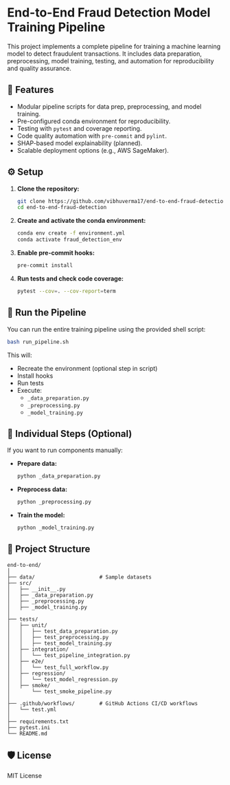 # End-to-End Fraud Detection Model Training Pipeline

This project implements a complete pipeline for training a machine learning model to detect fraudulent transactions. It includes data preparation, preprocessing, model training, testing, and automation for reproducibility and quality assurance.

## 🚀 Features

- Modular pipeline scripts for data prep, preprocessing, and model training.
- Pre-configured conda environment for reproducibility.
- Testing with `pytest` and coverage reporting.
- Code quality automation with `pre-commit` and `pylint`.
- SHAP-based model explainability (planned).
- Scalable deployment options (e.g., AWS SageMaker).

## ⚙️ Setup

1. **Clone the repository:**

   ```bash
   git clone https://github.com/vibhuverma17/end-to-end-fraud-detection.git
   cd end-to-end-fraud-detection
   ```

2. **Create and activate the conda environment:**

   ```bash
   conda env create -f environment.yml
   conda activate fraud_detection_env
   ```

3. **Enable pre-commit hooks:**

   ```bash
   pre-commit install
   ```

4. **Run tests and check code coverage:**

   ```bash
   pytest --cov=. --cov-report=term
   ```

## 🚦 Run the Pipeline

You can run the entire training pipeline using the provided shell script:

```bash
bash run_pipeline.sh
```

This will:
- Recreate the environment (optional step in script)
- Install hooks
- Run tests
- Execute:
  - `_data_preparation.py`
  - `_preprocessing.py`
  - `_model_training.py`

## 🧪 Individual Steps (Optional)

If you want to run components manually:

- **Prepare data:**

  ```bash
  python _data_preparation.py
  ```

- **Preprocess data:**

  ```bash
  python _preprocessing.py
  ```

- **Train the model:**

  ```bash
  python _model_training.py
  ```

## 📂 Project Structure

```
end-to-end/
│
├── data/                     # Sample datasets
├── src/
│   ├── __init__.py
│   ├── _data_preparation.py
│   ├── _preprocessing.py
│   ├── _model_training.py
│
├── tests/
│   ├── unit/
│   │   ├── test_data_preparation.py
│   │   ├── test_preprocessing.py
│   │   ├── test_model_training.py
│   ├── integration/
│   │   └── test_pipeline_integration.py
│   ├── e2e/
│   │   └── test_full_workflow.py
│   ├── regression/
│   │   └── test_model_regression.py
│   ├── smoke/
│       └── test_smoke_pipeline.py
│
├── .github/workflows/        # GitHub Actions CI/CD workflows
│   └── test.yml
│
├── requirements.txt
├── pytest.ini
└── README.md
```

## 🛡️ License

MIT License

